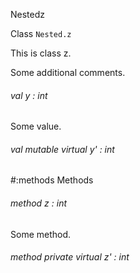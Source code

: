 Nestedz

 Class  `` Nested.z `` 


This is class z.



Some additional comments.

<a id="val-y"></a>
###### val y : int

Some value.




<a id="val-y'"></a>
###### val mutable virtual y' : int




#:methods  Methods


<a id="method-z"></a>
###### method z : int

Some method.




<a id="method-z'"></a>
###### method private virtual z' : int


